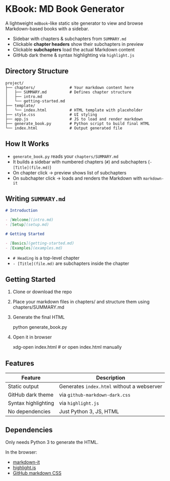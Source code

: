# KBook: MD Book Generator

A lightweight `mdBook`-like static site generator to view and browse Markdown-based books with a sidebar.

- Sidebar with chapters & subchapters from `SUMMARY.md`
- Clickable **chapter headers** show their subchapters in preview
- Clickable **subchapters** load the actual Markdown content
- GitHub dark theme & syntax highlighting via `highlight.js`

## Directory Structure

```
project/
├── chapters/               # Your markdown content here
│   ├── SUMMARY.md          # Defines chapter structure
│   ├── intro.md
│   └── getting-started.md
├── template/
│   └── index.html          # HTML template with placeholder
├── style.css               # UI styling
├── app.js                  # JS to load and render markdown
├── generate_book.py        # Python script to build final HTML
└── index.html              # Output generated file
```

## How It Works

- `generate_book.py` reads your `chapters/SUMMARY.md`
- It builds a sidebar with numbered chapters (`#`) and subchapters (`- [Title](file.md)`)
- On chapter click → preview shows list of subchapters
- On subchapter click → loads and renders the Markdown with `markdown-it`

## Writing `SUMMARY.md`

```md
# Introduction

- [Welcome](intro.md)
- [Setup](setup.md)

# Getting Started

- [Basics](getting-started.md)
- [Examples](examples.md)
```

- `# Heading` is a top-level chapter
- `- [Title](file.md)` are subchapters inside the chapter

## Getting Started

1. Clone or download the repo

2. Place your markdown files in chapters/ and structure them using chapters/SUMMARY.md

3. Generate the final HTML

	python generate_book.py

4. Open it in browser

	xdg-open index.html  # or open index.html manually

## Features

| Feature                  | Description                                |
|--------------------------|--------------------------------------------|
| Static output            | Generates `index.html` without a webserver |
| GitHub dark theme        | via `github-markdown-dark.css`             |
| Syntax highlighting      | via `highlight.js`                         |
| No dependencies          | Just Python 3, JS, HTML                    |

## Dependencies

Only needs Python 3 to generate the HTML.

In the browser:
- [markdown-it](https://github.com/markdown-it/markdown-it)
- [highlight.js](https://highlightjs.org/)
- [GitHub markdown CSS](https://github.com/sindresorhus/github-markdown-css)

